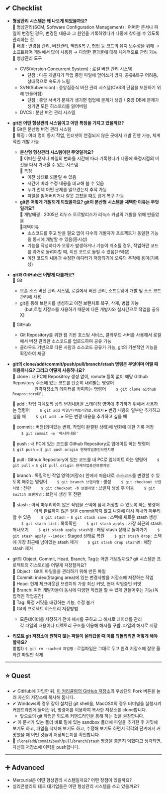 ## ✔ Checklist
* **형상관리 시스템은 왜 나오게 되었을까요?**<br>🔹 형상관리(SCM, Software Configuration Management) : 어떠한 문서나 파일이 변경된 경우, 변경된 내용과 그 원인을 기록하였다가 나중에 찾아볼 수 있도록 관리하는 것<br>🔹 배경 : 변경점 관리, 버전관리, 백업&복구, 협업 등 코드의 유지 보수성을 위해 → 소프트웨어 개발에서 많이 사용됨 → 다양한 결과물에 대해 체계적으로 관리 가능<br>🔹 형상관리 도구
  * CVS(Version Concurrent System) : 로컬 버전 관리 시스템
    * 단점 : 다른 개발자가 작업 중인 파일에 덮어쓰기 방지, 공유&복구 어려움, 상대적으로 속도가 느림
  * SVN(Subversion) : 중앙집중식 버전 관리 시스템(CVS의 단점을 보완하기 위해 만들어짐)
    * 단점 : 중앙 서버가 문제가 생기면 협업에 문제가 생김 / 중앙 DB에 문제가 생기면 모든 히스토리를 잃어버림
  * DVCS : 분산 버전 관리 시스템
* **git은 어떤 형상관리 시스템이고 어떤 특징을 가지고 있을까요?**<br>🔹 Git은 분산형 버전 관리 시스템<br>🔹 특징 : 여러 명이 동시 작업, 인터넷이 연결되지 않은 곳에서 개발 진행 가능, 체계적인 개발 가능
  * **분산형 형상관리 시스템이란 무엇일까요?**<br>🔹 어떠한 문서나 파일의 변화를 시간에 따라 기록했다가 나중에 특정시점의 버전을 다시 거내올 수 있는 시스템<br> 🔹 특징
    * 이전 상태로 되돌릴 수 있음
    * 시간에 따라 수정 내용을 비교해 볼 수 있음
    * 누가 언제 어떤 문제를 일으켰는지 추적 가능
    * 파일을 잃어버리거나 잘못 고쳤을 때도 쉽게 복구 가능
  * **git은 어떻게 개발되게 되었을까요? git이 분산형 시스템을 채택한 이유는 무엇일까요?**<br>🔹 개발배경 : 2005년 리누스 토르발리스가 리눅스 커널의 개발을 위해 만들었음<br>🔹채택이유
    * 소스코드를 주고 받을 필요 없이 다수의 개발자가 프로젝트가 동일한 기능을 동시에 개발할 수 있음(동시성)
    * 기능을 작성하다가 오류가 발생하거나 기능이 취소될 경우, 작업하던 코드를 과거로 돌려야할 때, 이전 코드로 돌릴 수 있음(가역성)
    * 이전 코드의 내용과 수정한 에디터가 저장되기에 오류의 추적에 용이(기록성)
* **git과 GitHub은 어떻게 다를까요?**<br>🔹 Git
  * 오픈 소스 버전 관리 시스템, 로컬에서 버전 관리, 소프트웨어 개발 및 소스 코드 관리에 사용
  * git을 통해 브랜치를 생성하고 이전 브랜치로 복구, 삭제, 병합 가능<br>　(but,로컬 저장소를 사용하기 때문에 다른 개발자와 실시간으로 작업을 공유 X)

   🔹 GitHub
   * Git Repository를 위한 웹 기반 호스팅 서비스, 클라우드 서버를 사용해서 로컬에서 버전 관리한 소스코드를 업로드하여 공유 가능
   * 클라우드 기반으로 다른 사람과 소스코드 공유가 가능, git의 기본적인 기능을 확장하여 제공
* **git의 clone/add/commit/push/pull/branch/stash 명령은 무엇이며 어떨 때 이용하나요? 그리고 어떻게 사용하나요?**<br>🔹 clone : 내 PC에 Repositroy 생성 없이, romote 등록 없이 해당 Github Repository 주소에 있는 코드를 단순히 내려받는 명령어<br>　　　　　원격저장소의 데이터를 카피하는 명령어
  　　`$ git clone Github ReapositoryURL`

  🔹 add : 작업 디렉토리 상의 변경내용을 스테이징 영역에 추가하기 위해서 사용하는 명령어
  　　`$ git add 파일/디렉토리경로.확장자` ▸ 변경 내용의 일부만 추가하고 싶을 때
  　　`$ git add .` ▸ 모든 변경 내용을 추가하고 싶을 때

  🔹 commit : 버전(의미있는 변화, 작업이 완결된 상태)에 변화에 대한 기록 저장
  　　`$ git commit -m '메시지내용'`
  
  🔹 push : 내 PC에 있는 코드를 Github Repository로 업데이트 하는 명령어
  　　`$ git push` = `$ git push origin 현재작업중인브랜치명`
  
  🔹 pull : Github Repository에 있는 코드를 내 PC로 업데이트 하는 명령어
  　　`$ git pull` = `$ git pull origin 현재작업중인브랜치명`
  
  🔹 branch : 독립적인 작업 영역(저장소) 안에서 마음대로 소스코드를 변경할 수 있도록 해주는 명령어
  　　`$ git branch 브랜치명` : 생성
  　　`$ git checkout 브랜치명` : 전환
  　　`$ git checkout -b 브랜치명` : 브랜치 생성 후 이동
  　　`$ git switch 브랜치명` : 브랜치 생성 후 전환
  
  🔹 stash : 아직 마무리하지 않은 작업을 스택에 잠시 저장할 수 있도록 하는 명령어<br>　　　　　아직 완료하지 않은 일을 commit하지 않고 나중에 다시 꺼내와 마무리 할 수 있음
    　　`$ git stash` = `$ git stash save` : 스택에 새로운 stash 생성
    　　`$ git stash list` : 목록확인
    　　`$ git stash apply` :  가장 최근의 stash 꺼내오기
    　　`$ git stash apply stash명` : 해당 stash 상태로 돌아가기
    　　`$ git stash apply --index` : Staged 상태로 복원
    　　`$ git stash drop` : 스택에 가장 최근에 남아있는 stash 제거
    　　`$ git stash drop stash명` : 해당 stash 제거

* git의 Object, Commit, Head, Branch, Tag는 어떤 개념일까요? git 시스템은 프로젝트의 히스토리를 어떻게 저장할까요?<br>🔹 Object : Git이 파일들을 관리하기 위해 만든 파일<br> 🔹 Commit: index(Staging area)에 있는 변경사항을 저장소에 저장하는 작업<br> 🔹 Head: 현재 체크아웃된 브랜치의 가장 최신 커밋, 현재 작업중인 커밋<br> 🔹 Branch: 여러 개발자들이 동시에 다양한 작업을 할 수 있게 만들어주는 기능(독립적인 작업공간)<br> 🔹 Tag: 특정 커밋을 태깅하는 기능, 수정 불가<br> 🔹 Git의 프로젝트 히스토리 저장방법
  *  모든데이터를 저장하기 전에 해시를 구하고 그 해시로 데이터를 관리<br>각 파일의 내용이나 디렉토리 구조를 이용해 해시를 구함. 파일의 해시로 저장
* **리모트 git 저장소에 원하지 않는 파일이 올라갔을 때 이를 되돌리려면 어떻게 해야 할까요?**<br>방법1) `$ git rm -cached 파일명` : 로컬파일은 그대로 두고 원격 저장소에 잘못 올라간 파일만 삭제

<hr>

## ⭐ Quest
* ✔ GitHub에 가입한 뒤, [이 커리큘럼의 GitHub 저장소](https://github.com/readex4/study)의 우상단의 Fork 버튼을 눌러 자신의 저장소에 복사해 둡니다.
* ✔ Windows의 경우 같이 설치된 git shell을, MacOSX의 경우 터미널을 실행시켜 커맨드라인에 들어간 뒤, 명령어를 이용하여 복사한 저장소를 clone합니다.
  * 앞으로의 git 작업은 되도록 커맨드라인을 통해 하는 것을 권장합니다.
* ✔ 이 문서가 있는 폴더 바로 밑에 있는 sandbox 폴더에 파일을 추가한 후 커밋해 보기도 하고, 파일을 삭제해 보기도 하고, 수정해 보기도 하면서 각각의 단계에서 커밋했을 때 어떤 것들이 저장되는지를 확인합니다.
* 🔺 `clone`/`add`/`commit`/`push`/`pull`/`branch`/`stash` 명령을 충분히 익혔다고 생각되면, 자신의 저장소에 이력을 push합니다.

<hr>

## ➕ Advanced
* Mercurial은 어떤 형상관리 시스템일까요? 어떤 장점이 있을까요?
* 실리콘밸리의 테크 대기업들은 어떤 형상관리 시스템을 쓰고 있을까요?

